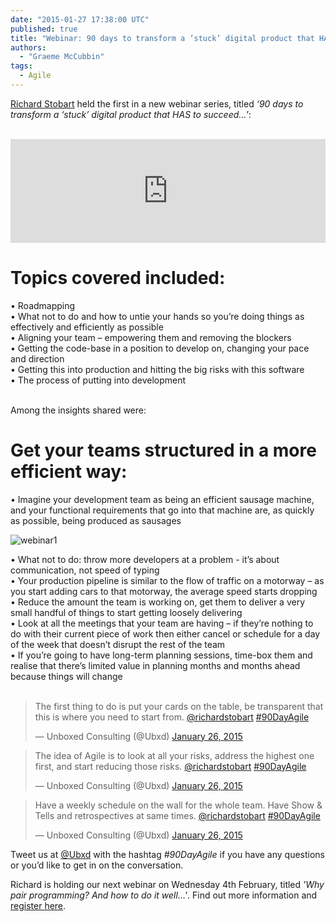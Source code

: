 ```yaml
---
date: "2015-01-27 17:38:00 UTC"
published: true
title: "Webinar: 90 days to transform a ‘stuck’ digital product that HAS to succeed..."
authors:
  - "Graeme McCubbin"
tags:
  - Agile
---
```


[Richard Stobart](/people#richard-stobart) held the first in a new webinar series, titled <i>‘90 days to transform a ‘stuck’ digital product that HAS to succeed...’</i>:<br/>
<br/>

<iframe width="100%" height="166" scrolling="no" frameborder="no" src="https://w.soundcloud.com/player/?url=https%3A//api.soundcloud.com/tracks/187985628&amp;color=ff5500&amp;auto_play=false&amp;hide_related=false&amp;show_comments=true&amp;show_user=true&amp;show_reposts=false"></iframe>
<br/>

<h1>Topics covered included:</h1>
• Roadmapping<br/>
• What not to do and how to untie your hands so you’re doing things as effectively and efficiently as possible<br/>
• Aligning your team – empowering them and removing the blockers<br/>
• Getting the code-base in a position to develop on, changing your pace and direction<br/>
• Getting this into production and hitting the big risks with this software<br/>
• The process of putting into development<br/>
<br/>

Among the insights shared were:<br/>

<h1>Get your teams structured in a more efficient way:</h1>
• Imagine your development team as being an efficient sausage machine, and your functional requirements that go into that machine are, as quickly as possible, being produced as sausages<br/>

![webinar1](https://s3-eu-west-1.amazonaws.com/unboxed-web-image-uploader/6e4143fadccfaddb5d62f30624e1b336.png)<br/>

• What not to do: throw more developers at a problem - it’s about communication, not speed of typing<br/>
• Your production pipeline is similar to the flow of traffic on a motorway – as you start adding cars to that motorway, the average speed starts dropping<br/>
• Reduce the amount the team is working on, get them to deliver a very small handful of things to start getting loosely delivering<br/>
• Look at all the meetings that your team are having – if they’re nothing to do with their current piece of work then either cancel or schedule for a day of the week that doesn’t disrupt the rest of the team<br/>
• If you’re going to have long-term planning sessions, time-box them and realise that there’s limited value in planning months and months ahead because things will change<br/>
<br/>

<blockquote class="twitter-tweet" lang="en"><p>The first thing to do is put your cards on the table, be transparent that this is where you need to start from. <a href="https://twitter.com/richardstobart">@richardstobart</a> <a href="https://twitter.com/hashtag/90DayAgile?src=hash">#90DayAgile</a></p>&mdash; Unboxed Consulting (@Ubxd) <a href="https://twitter.com/Ubxd/status/559745027652747264">January 26, 2015</a></blockquote> <script async src="//platform.twitter.com/widgets.js" charset="utf-8"></script>

<blockquote class="twitter-tweet" lang="en"><p>The idea of Agile is to look at all your risks, address the highest one first, and start reducing those risks. <a href="https://twitter.com/richardstobart">@richardstobart</a> <a href="https://twitter.com/hashtag/90DayAgile?src=hash">#90DayAgile</a></p>&mdash; Unboxed Consulting (@Ubxd) <a href="https://twitter.com/Ubxd/status/559745317449781251">January 26, 2015</a></blockquote> <script async src="//platform.twitter.com/widgets.js" charset="utf-8"></script>

<blockquote class="twitter-tweet" lang="en"><p>Have a weekly schedule on the wall for the whole team. Have Show &amp; Tells and retrospectives at same times. <a href="https://twitter.com/richardstobart">@richardstobart</a> <a href="https://twitter.com/hashtag/90DayAgile?src=hash">#90DayAgile</a></p>&mdash; Unboxed Consulting (@Ubxd) <a href="https://twitter.com/Ubxd/status/559747639064162304">January 26, 2015</a></blockquote> <script async src="//platform.twitter.com/widgets.js" charset="utf-8"></script>

Tweet us at [@Ubxd](https://twitter.com/Ubxd) with the hashtag <i>#90DayAgile</i> if you have any questions or you’d like to get in on the conversation.<br/>

Richard is holding our next webinar on Wednesday 4th February, titled <i>'Why pair programming? And how to do it well…'</i>. Find out more information and [register here](/news/strongeragile-webinar-series-2015).
